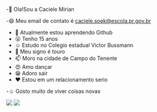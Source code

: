 
-👋 Ola!Sou a Caciele Mirian

-:smile: Meu email de contato é caciele.soek@escola.pr.gov.br
- 🌱 Atualmente estou aprendendo Github
- :open_mouth: Tenho 15 anos
- :relaxed: Estudo no Colegio estadual Victor Bussmann
- :pushpin: Meu signo é touro
- 📫 Moro na cidade de Campo do Tenente
- :heart_eyes: Amo dançar
- :grin: Adoro sair
- :heart: Estou em um relacionamento serio

-:relaxed: Gosto muito de viver coisas novas

<img src="https://img.shields.io/badge/Instagram-E4405F?style=for-the-badge&logo=instagram&logoColor=white"/>

<img src="https://img.shields.io/badge/JavaScript-F7DF1E?style=for-the-badge&logo=javascript&logoColor=black"/>
